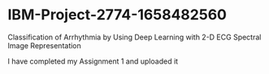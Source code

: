 # IBM-Project-2774-1658482560
Classification of Arrhythmia by Using Deep Learning with 2-D ECG Spectral Image Representation

I have completed my Assignment 1 and uploaded it
